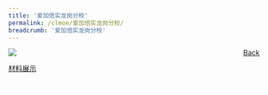 ```yaml
---
title: '爱加倍实龙岗分校'
permalink: /clmoe/爱加倍实龙岗分校/
breadcrumb: '爱加倍实龙岗分校'
---
```


<!-- Global site tag (gtag.js) - Google Ads: 726049306 -->
<script async src="https://www.googletagmanager.com/gtag/js?id=AW-726049306"></script>
<script>
  window.dataLayer = window.dataLayer || [];
  function gtag(){dataLayer.push(arguments);}
  gtag('js', new Date());

  gtag('config', 'AW-726049306');
</script>
<a href="/exhibits/华文学习展示区-chinese-exhibitions-c/preschool/" style="float:right;">Back</a>
 <img src="/images/CL-AGAPE-Poster.jpg"> <br/>

<a href="https://www.facebook.com/squad.usc.3/videos/149780266777850/?extid=Z4KTOsT5eRwGWa0x" target="_blank">材料展示</a>
<div class="btntop"><a href="#top" style="text-decoration:none;"><span style="color:white"><b>Top</b></span></a></div>
